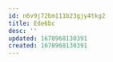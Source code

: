 ```yaml
---
id: n6v9j72bm111b23gjy4tkg2
title: Ede6bc
desc: ''
updated: 1678968130391
created: 1678968130391
---
```

